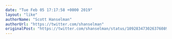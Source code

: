 ```yaml
---
date: "Tue Feb 05 17:17:58 +0000 2019"
layout: "like"
authorName: "Scott Hanselman"
authorUrl: "https://twitter.com/shanselman"
originalPost: "https://twitter.com/shanselman/status/1092834730263760896"
---
```

